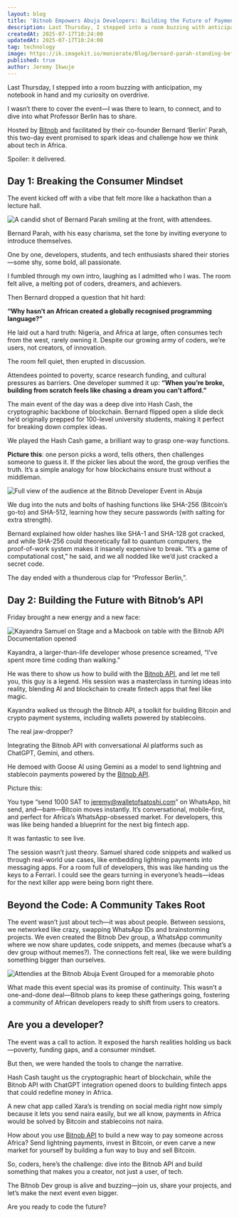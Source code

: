 ```yaml
---
layout: blog
title: 'Bitnob Empowers Abuja Developers: Building the Future of Payment Apps in Africa'
description: Last Thursday, I stepped into a room buzzing with anticipation, my notebook in hand and my curiosity on overdrive.  Hosted by Bitnob in Abuja and facilitated by their co-founder Bernard ‘Berlin’ Parah, this two-day event promised to spark ideas and challenge how we think about tech in Africa.
createdAt: 2025-07-17T10:24:00
updatedAt: 2025-07-17T10:24:00
tag: technology
image: https://ik.imagekit.io/monierate/Blog/bernard-parah-standing-before-an-audience.jpg?updatedAt=1752741508293
published: true
author: Jeremy Ikwuje
---
```

Last Thursday, I stepped into a room buzzing with anticipation, my notebook in hand and my curiosity on overdrive.

I wasn’t there to cover the event—I was there to learn, to connect, and to dive into what Professor Berlin has to share.

Hosted by [Bitnob](https://bitnob.com) and facilitated by their co-founder Bernard ‘Berlin’ Parah, this two-day event promised to spark ideas and challenge how we think about tech in Africa.

Spoiler: it delivered.

## Day 1: Breaking the Consumer Mindset

The event kicked off with a vibe that felt more like a hackathon than a lecture hall.

![A candid shot of Bernard Parah smiling at the front, with attendees.](https://ik.imagekit.io/monierate/Blog/bernard-parah-standing-before-an-audience.jpg?updatedAt=1752741508293)

Bernard Parah, with his easy charisma, set the tone by inviting everyone to introduce themselves.

One by one, developers, students, and tech enthusiasts shared their stories—some shy, some bold, all passionate.

I fumbled through my own intro, laughing as I admitted who I was. The room felt alive, a melting pot of coders, dreamers, and achievers.

Then Bernard dropped a question that hit hard:

**“Why hasn’t an African created a globally recognised programming language?”**

He laid out a hard truth: Nigeria, and Africa at large, often consumes tech from the west, rarely owning it. Despite our growing army of coders, we’re users, not creators, of innovation.

The room fell quiet, then erupted in discussion.

Attendees pointed to poverty, scarce research funding, and cultural pressures as barriers. One developer summed it up: **“When you’re broke, building from scratch feels like chasing a dream you can’t afford.”**

The main event of the day was a deep dive into Hash Cash, the cryptographic backbone of blockchain. Bernard flipped open a slide deck he’d originally prepped for 100-level university students, making it perfect for breaking down complex ideas.

We played the Hash Cash game, a brilliant way to grasp one-way functions.

**Picture this**: one person picks a word, tells others, then challenges someone to guess it. If the picker lies about the word, the group verifies the truth. It’s a simple analogy for how blockchains ensure trust without a middleman.

![Full view of the audience at the Bitnob Developer Event in Abuja](https://ik.imagekit.io/monierate/Blog/full-audience-at-the-bitnob-abuja-event.jpeg?updatedAt=1752741831447)

We dug into the nuts and bolts of hashing functions like SHA-256 (Bitcoin’s go-to) and SHA-512, learning how they secure passwords (with salting for extra strength).

Bernard explained how older hashes like SHA-1 and SHA-128 got cracked, and while SHA-256 could theoretically fall to quantum computers, the proof-of-work system makes it insanely expensive to break. “It’s a game of computational cost,” he said, and we all nodded like we’d just cracked a secret code.

The day ended with a thunderous clap for “Professor Berlin,”.

## Day 2: Building the Future with Bitnob’s API

Friday brought a new energy and a new face:

![Kayandra Samuel on Stage and a Macbook on table with the Bitnob API Documentation opened](https://ik.imagekit.io/monierate/Blog/kayandra-samuel-on-stage-and-a-macbook-on-table-bitnob-api-documentation-opened.jpeg?updatedAt=1752742062025)

Kayandra, a larger-than-life developer whose presence screamed, “I’ve spent more time coding than walking.”

He was there to show us how to build with the [Bitnob API](http://docs.bitnob.com/docs/getting-started), and let me tell you, this guy is a legend. His session was a masterclass in turning ideas into reality, blending AI and blockchain to create fintech apps that feel like magic.

Kayandra walked us through the Bitnob API, a toolkit for building Bitcoin and crypto payment systems, including wallets powered by stablecoins.

The real jaw-dropper?

Integrating the Bitnob API with conversational AI platforms such as ChatGPT, Gemini, and others.

He demoed with Goose AI using Gemini as a model to send lightning and stablecoin payments powered by the [Bitnob API](http://docs.bitnob.com/docs/getting-started).

Picture this:

You type “send 1000 SAT to jeremy@walletofsatoshi.com” on WhatsApp, hit send, and—bam—Bitcoin moves instantly. It’s conversational, mobile-first, and perfect for Africa’s WhatsApp-obsessed market. For developers, this was like being handed a blueprint for the next big fintech app.

It was fantastic to see live.

The session wasn’t just theory. Samuel shared code snippets and walked us through real-world use cases, like embedding lightning payments into messaging apps. For a room full of developers, this was like handing us the keys to a Ferrari. I could see the gears turning in everyone’s heads—ideas for the next killer app were being born right there.

## Beyond the Code: A Community Takes Root

The event wasn’t just about tech—it was about people. Between sessions, we networked like crazy, swapping WhatsApp IDs and brainstorming projects. We even created the Bitnob Dev group, a WhatsApp community where we now share updates, code snippets, and memes (because what’s a dev group without memes?). The connections felt real, like we were building something bigger than ourselves.

![Attendies at the Bitnob Abuja Event Grouped for a memorable photo](https://ik.imagekit.io/monierate/Blog/attendies-group-photos-at-the-bitnob-event.jpg?updatedAt=1752742364360)

What made this event special was its promise of continuity. This wasn’t a one-and-done deal—Bitnob plans to keep these gatherings going, fostering a community of African developers ready to shift from users to creators.

## Are you a developer?

The event was a call to action. It exposed the harsh realities holding us back—poverty, funding gaps, and a consumer mindset.

But then, we were handed the tools to change the narrative.

Hash Cash taught us the cryptographic heart of blockchain, while the Bitnob API with ChatGPT integration opened doors to building fintech apps that could redefine money in Africa.

A new chat app called Xara’s is trending on social media right now simply because it lets you send naira easily, but we all know, payments in Africa would be solved by Bitcoin and stablecoins not naira.

How about you use [Bitnob API](http://docs.bitnob.com/docs/getting-started) to build a new way to pay someone across Africa? Send lightning payments, invest in Bitcoin, or even carve a new market for yourself by building a fun way to buy and sell Bitcoin.

So, coders, here’s the challenge: dive into the Bitnob API and build something that makes you a creator, not just a user, of tech.

The Bitnob Dev group is alive and buzzing—join us, share your projects, and let’s make the next event even bigger.

Are you ready to code the future?
